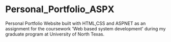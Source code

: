 # Personal_Portfolio_ASPX
Personal Portfolio Website built with HTML,CSS and ASPNET as an assignment for the coursework 'Web based system development' during my graduate program at University of North Texas.
